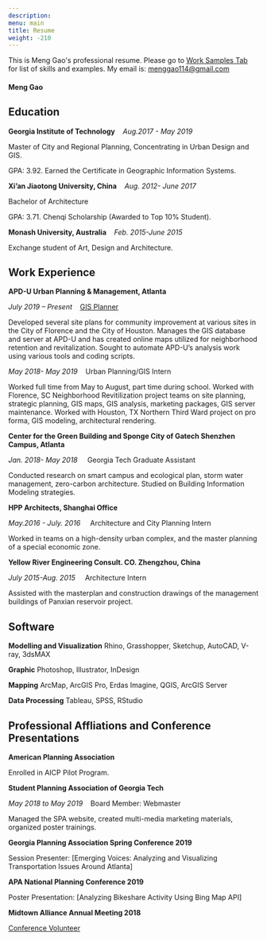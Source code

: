 ```yaml
---
description: 
menu: main
title: Resume
weight: -210
---
```

This is Meng Gao's professional resume. Please go to [Work Samples Tab](/work-samples/) for list of skills and examples. My email is:  menggao114@gmail.com

#### Meng Gao
## Education



 **Georgia Institute of Technology** &nbsp;&nbsp;&nbsp;*Aug.2017 - May 2019*
  
Master of City and Regional Planning, Concentrating in Urban Design and GIS.

GPA: 3.92. 
Earned the Certificate in Geographic Information Systems.




**Xi’an Jiaotong University, China** &nbsp;&nbsp;&nbsp;*Aug. 2012- June 2017*

Bachelor of Architecture
	
GPA: 3.71. Chenqi Scholarship (Awarded to Top 10% Student).



**Monash University, Australia**&nbsp;&nbsp;&nbsp; *Feb. 2015-June 2015*

Exchange student of Art, Design and Architecture.



## Work Experience
**APD-U Urban Planning & Management, Atlanta** 

*July 2019 – Present*&nbsp;&nbsp;&nbsp; [GIS Planner](https://apdurban.com/about/people/meng-gao/) 

Developed several site plans for community improvement at various sites in the City of Florence and the City of Houston. Manages the GIS database and server at APD-U and has created online maps utilized for neighborhood retention and revitalization. Sought to automate APD-U’s analysis work using various tools and coding scripts.

*May 2018- May 2019*&nbsp;&nbsp;&nbsp; Urban Planning/GIS Intern

Worked full time from May to August, part time during school. Worked with Florence, SC Neighborhood Revitilization project teams on site planning, strategic planning, GIS maps, GIS analysis, marketing packages, GIS server maintenance.
Worked with Houston, TX Northern Third Ward project on pro forma, GIS modeling, architectural rendering.

**Center for the Green Building and Sponge City of Gatech Shenzhen Campus, Atlanta**

*Jan. 2018- May 2018* &nbsp;&nbsp;&nbsp; Georgia Tech Graduate Assistant

Conducted research on smart campus and ecological plan, storm water management, zero-carbon architecture.
Studied on Building Information Modeling strategies.

**HPP Architects, Shanghai Office**

*May.2016 - July. 2016* &nbsp;&nbsp;&nbsp; Architecture and City Planning Intern

Worked in teams on a high-density urban complex, and the master planning of a special economic zone.

**Yellow River Engineering Consult. CO. Zhengzhou, China**

*July 2015-Aug. 2015* &nbsp;&nbsp;&nbsp; Architecture Intern

Assisted with the masterplan and construction drawings of the management buildings of Panxian reservoir project.



## Software

**Modelling and Visualization** Rhino, Grasshopper, Sketchup, AutoCAD, V-ray, 3dsMAX

**Graphic** Photoshop, Illustrator, InDesign

**Mapping** ArcMap, ArcGIS Pro,   Erdas Imagine, QGIS,  ArcGIS Server

**Data Processing** Tableau, SPSS, RStudio


## Professional Affliations and Conference Presentations

**American Planning Association** 

Enrolled in AICP Pilot Program.

**Student Planning Association of Georgia Tech** 

*May 2018 to May 2019*&nbsp;&nbsp;&nbsp; Board Member: Webmaster 

Managed the SPA website, created multi-media marketing materials, organized poster trainings.

**Georgia Planning Association Spring Conference 2019** 

Session Presenter: [Emerging Voices: Analyzing and Visualizing Transportation Issues Around Atlanta]

**APA National Planning Conference 2019**



Poster Presentation: [Analyzing Bikeshare Activity Using Bing Map API]


**Midtown Alliance Annual Meeting 2018**

[Conference Volunteer](https://www.midtownatl.com/do/2018-midtown-alliance-annual-meeting)

